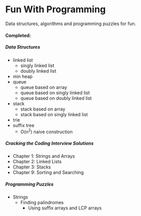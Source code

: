 Fun With Programming
==================

Data structures, algorithms and programming puzzles for fun.

#### Completed:

##### Data Structures
  - linked list
    - singly linked list
    - doubly linked list
  - min heap
  - queue
    - queue based on array
    - queue based on singly linked list
    - queue based on doubly linked list
  - stack
    - stack based on array
    - stack based on singly linked list
  - trie
  - suffix tree
    - O(n<sup>2</sup>) naive construction

##### Cracking the Coding Interview Solutions
  - Chapter 1: Strings and Arrays
  - Chapter 2: Linked Lists
  - Chapter 3: Stacks
  - Chapter 9: Sorting and Searching

##### Programming Puzzles
  - Strings
    - Finding palindromes
      - Using suffix arrays and LCP arrays
